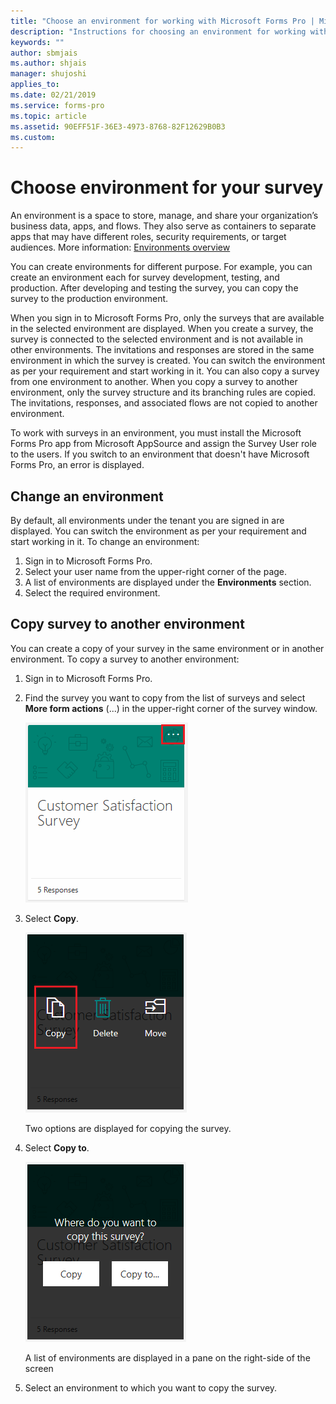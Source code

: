 ```yaml
---
title: "Choose an environment for working with Microsoft Forms Pro | MicrosoftDocs"
description: "Instructions for choosing an environment for working with Microsoft Forms Pro"
keywords: ""
author: sbmjais
ms.author: shjais
manager: shujoshi
applies_to: 
ms.date: 02/21/2019
ms.service: forms-pro
ms.topic: article
ms.assetid: 90EFF51F-36E3-4973-8768-82F12629B0B3
ms.custom: 
---
```


# Choose environment for your survey

An environment is a space to store, manage, and share your organization’s business data, apps, and flows. They also serve as containers to separate apps that may have different roles, security requirements, or target audiences. More information: [Environments overview](https://docs.microsoft.com/en-us/power-platform/admin/environments-overview)

You can create environments for different purpose. For example, you can create an environment each for survey development, testing, and production. After developing and testing the survey, you can copy the survey to the production environment. 

When you sign in to Microsoft Forms Pro, only the surveys that are available in the selected environment are displayed. When you create a survey, the survey is connected to the selected environment and is not available in other environments. The invitations and responses are stored in the same environment in which the survey is created. You can switch the environment as per your requirement and start working in it. You can also copy a survey from one environment to another.  When you copy a survey to another environment, only the survey structure and its branching rules are copied. The invitations, responses, and associated flows are not copied to another environment.

To work with surveys in an environment, you must install the Microsoft Forms Pro app from Microsoft AppSource and assign the Survey User role to the users. If you switch to an environment that doesn't have Microsoft Forms Pro, an error is displayed.

## Change an environment

By default, all environments under the tenant you are signed in are displayed. You can switch the environment as per your requirement and start working in it.
To change an environment:

1. Sign in to Microsoft Forms Pro. 
2. Select your user name from the upper-right corner of the page.
3. A list of environments are displayed under the **Environments** section.
4. Select the required environment.

## Copy survey to another environment

You can create a copy of your survey in the same environment or in another environment. To copy a survey to another environment:

1. Sign in to Microsoft Forms Pro. 

2. Find the survey you want to copy from the list of surveys and select **More form actions** (...) in the upper-right corner of the survey window. 

    ![Survey more actions](media/survey-more-actions.png "Survey more actions")

3. Select **Copy**.

    ![Survey copy action](media/survey-copy.png "Survey copy action")

    Two options are displayed for copying the survey.

4. Select **Copy to**.

    ![Survey copy options](media/survey-copy-options.png "Survey copy options")

    A list of environments are displayed in a pane on the right-side of the screen

5. Select an environment to which you want to copy the survey.


